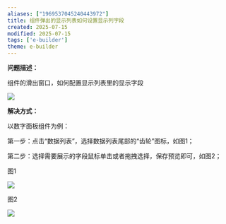 ```yaml
---
aliases: ["1969537045240443972"]
title: 组件弹出的显示列表如何设置显示列字段
created: 2025-07-15
modified: 2025-07-15
tags: ['e-builder']
theme: e-builder
---
```


**问题描述：**

组件的滑出窗口，如何配置显示列表里的显示字段

![](65e6780a40b48b88f42767b64d235b81.jpg)

**解决方式：**

以数字面板组件为例：

第一步：点击“数据列表”，选择数据列表尾部的“齿轮”图标，如图1；

第二步：选择需要展示的字段鼠标单击或者拖拽选择，保存预览即可，如图2；

图1

![](55f1325f72beca1272bfdb1212ab7d54.jpg)

图2

![](067d8ff0ba851e141475fb5529b8b9e6.jpg)